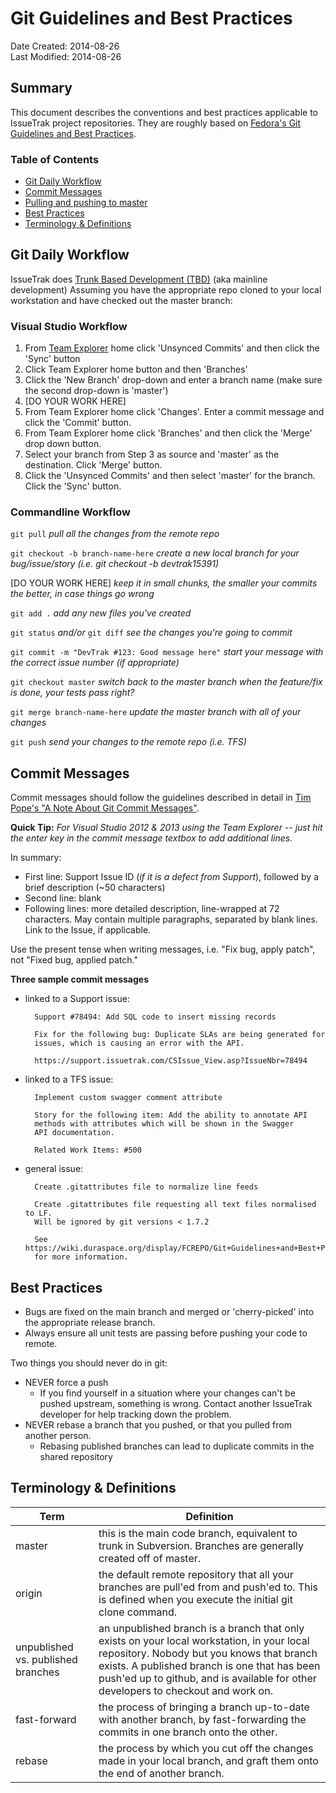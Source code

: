 Git Guidelines and Best Practices
=================================

Date Created: 2014-08-26  
Last Modified: 2014-08-26    

## Summary

This document describes the conventions and best practices applicable to IssueTrak project repositories. They are roughly based on [Fedora's Git Guidelines and Best Practices][fedoragit].

### Table of Contents

- [Git Daily Workflow](#git-daily-workflow)
- [Commit Messages](#commit-messages)
- [Pulling and pushing to master](#pulling-and-pushing-to-master)
- [Best Practices](#best-practices)
- [Terminology & Definitions](#terminology--definitions)


## Git Daily Workflow

IssueTrak does [Trunk Based Development (TBD)][tbd] (aka mainline development)
Assuming you have the appropriate repo cloned to your local workstation and have checked out the master branch:

### Visual Studio Workflow

1. From [Team Explorer][teamexplorer] home click 'Unsynced Commits' and then click the 'Sync' button
2. Click Team Explorer home button and then 'Branches'
3. Click the 'New Branch' drop-down and enter a branch name (make sure the second drop-down is 'master')
4. [DO YOUR WORK HERE]
5. From Team Explorer home click 'Changes'. Enter a commit message and click the 'Commit' button.
6. From Team Explorer home click 'Branches' and then click the 'Merge' drop down button.
7. Select your branch from Step 3 as source and 'master' as the destination. Click 'Merge' button.
8. Click the 'Unsynced Commits' and then select 'master' for the branch. Click the 'Sync' button.

### Commandline Workflow

`git pull`
_pull all the changes from the remote repo_

`git checkout -b branch-name-here`
_create a new local branch for your bug/issue/story (i.e. git checkout -b devtrak15391)_

[DO YOUR WORK HERE]
_keep it in small chunks, the smaller your commits the better, in case things go wrong_

`git add .`
_add any new files you've created_

`git status` _and/or_ `git diff`
_see the changes you're going to commit_ 

`git commit -m "DevTrak #123: Good message here"`
_start your message with the correct issue number (if appropriate)_

`git checkout master`
_switch back to the master branch when the feature/fix is done, your tests pass right?_

`git merge branch-name-here`
_update the master branch with all of your changes_

`git push`
_send your changes to the remote repo (i.e. TFS)_

## Commit Messages

Commit messages should follow the guidelines described in detail in [Tim Pope's "A Note About Git Commit Messages"][tpope].

**Quick Tip:** _For Visual Studio 2012 & 2013 using the Team Explorer -- just hit the enter key in the commit message textbox to add additional lines._

 In summary:

- First line: Support Issue ID (*if it is a defect from Support*), followed by a brief description (~50 characters)
- Second line: blank
- Following lines: more detailed description, line-wrapped at 72 characters. May contain multiple paragraphs, separated by blank lines. Link to the Issue, if applicable.

Use the present tense when writing messages, i.e. "Fix bug, apply patch", not "Fixed bug, applied patch."

**Three sample commit messages**


* linked to a Support issue:

		Support #78494: Add SQL code to insert missing records

		Fix for the following bug: Duplicate SLAs are being generated for 
		issues, which is causing an error with the API.

		https://support.issuetrak.com/CSIssue_View.asp?IssueNbr=78494

* linked to a TFS issue:

		Implement custom swagger comment attribute

		Story for the following item: Add the ability to annotate API
		methods with attributes which will be shown in the Swagger
		API documentation.

		Related Work Items: #500

* general issue:

		Create .gitattributes file to normalize line feeds

		Create .gitattributes file requesting all text files normalised to LF.
		Will be ignored by git versions < 1.7.2

		See https://wiki.duraspace.org/display/FCREPO/Git+Guidelines+and+Best+Practices
		for more information.



## Best Practices

* Bugs are fixed on the main branch and merged or 'cherry-picked' into the appropriate release branch.
* Always ensure all unit tests are passing before pushing your code to remote.

Two things you should never do in git:
- NEVER force a push
	- If you find yourself in a situation where your changes can't be pushed upstream, something is wrong. Contact another IssueTrak developer for help tracking down the problem.
- NEVER rebase a branch that you pushed, or that you pulled from another person. 
	- Rebasing published branches can lead to duplicate commits in the shared repository

## Terminology & Definitions

|Term         						|Definition     													|
|-----------------------------------|-------------------------------------------------------------------|
|master       						| this is the main code branch, equivalent to trunk in Subversion. Branches are generally created off of master.|
|origin		  						| the default remote repository that all your branches are pull'ed from and push'ed to. This is defined when you execute the initial git clone command.|
|unpublished vs. published branches | an unpublished branch is a branch that only exists on your local workstation, in your local repository. Nobody but you knows that branch exists. A published branch is one that has been push'ed up to github, and is available for other developers to checkout and work on.|
|fast-forward						| the process of bringing a branch up-to-date with another branch, by fast-forwarding the commits in one branch onto the other.|
|rebase								| the process by which you cut off the changes made in your local branch, and graft them onto the end of another branch.|




[fedoragit]: https://wiki.duraspace.org/display/FCREPO/Git+Guidelines+and+Best+Practices
[tpope]: http://tbaggery.com/2008/04/19/a-note-about-git-commit-messages.html
[sourcetree]: http://www.sourcetreeapp.com/
[gitforwin]: https://windows.github.com/
[simplegit]: http://rogerdudler.github.io/git-guide/
[tbd]: http://paulhammant.com/2013/04/05/what-is-trunk-based-development/
[teamexplorer]: http://msdn.microsoft.com/en-us/library/hh500420.aspx